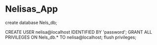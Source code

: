 # Nelisas_App

create database Nels_db;

CREATE USER nelisa@localhost IDENTIFIED BY 'password';
GRANT ALL PRIVILEGES ON Nels_db.* TO nelisa@localhost;
flush privileges;